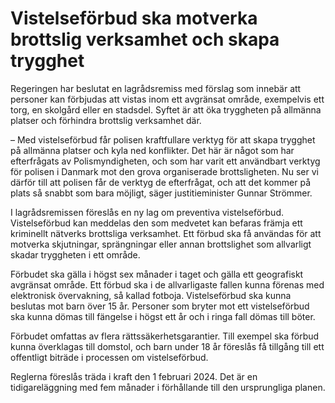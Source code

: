 # Vistelseförbud ska motverka brottslig verksamhet och skapa trygghet

Regeringen har beslutat en lagrådsremiss med förslag som innebär att personer kan förbjudas att vistas inom ett avgränsat område, exempelvis ett torg, en skolgård eller en stadsdel. Syftet är att öka tryggheten på allmänna platser och förhindra brottslig verksamhet där.

– Med vistelseförbud får polisen kraftfullare verktyg för att skapa trygghet på allmänna platser och kyla ned konflikter. Det här är något som har efterfrågats av Polismyndigheten, och som har varit ett användbart verktyg för polisen i Danmark mot den grova organiserade brottsligheten. Nu ser vi därför till att polisen får de verktyg de efterfrågat, och att det kommer på plats så snabbt som bara möjligt, säger justitieminister Gunnar Strömmer.

I lagrådsremissen föreslås en ny lag om preventiva vistelseförbud. Vistelseförbud kan meddelas den som medvetet kan befaras främja ett kriminellt nätverks brottsliga verksamhet. Ett förbud ska få användas för att motverka skjutningar, sprängningar eller annan brottslighet som allvarligt skadar tryggheten i ett område.

Förbudet ska gälla i högst sex månader i taget och gälla ett geografiskt avgränsat område. Ett förbud ska i de allvarligaste fallen kunna förenas med elektronisk övervakning, så kallad fotboja. Vistelseförbud ska kunna beslutas mot barn över 15 år. Personer som bryter mot ett vistelseförbud ska kunna dömas till fängelse i högst ett år och i ringa fall dömas till böter.

Förbudet omfattas av flera rättssäkerhetsgarantier. Till exempel ska förbud kunna överklagas till domstol, och barn under 18 år föreslås få tillgång till ett offentligt biträde i processen om vistelseförbud.

Reglerna föreslås träda i kraft den 1 februari 2024. Det är en tidigareläggning med fem månader i förhållande till den ursprungliga planen.
